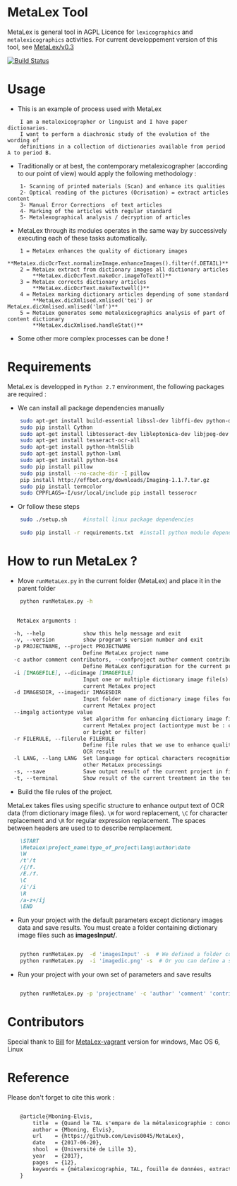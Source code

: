 # MetaLex Tool
MetaLex is general tool in AGPL Licence for `lexicographics` and `metalexicographics` activities.
For current developpement version of this tool, see [MetaLex/v0.3](https://github.com/Levis0045/MetaLex/tree/v0.3)


[![Build Status](https://travis-ci.org/claroline/Distribution.svg?branch=master)](mteprojet.fr/MetaLex)


# Usage


- This is an example of process used with MetaLex 

```
    I am a metalexicographer or linguist and I have paper dictionaries. 
    I want to perform a diachronic study of the evolution of the wording of 
    definitions in a collection of dictionaries available from period A to period B.
```

- Traditionally or at best, the contemporary metalexicographer (according to our point of view)
  would apply the following methodology :
  
```
    1- Scanning of printed materials (Scan) and enhance its qualities
    2- Optical reading of the pictures (Ocrisation) = extract articles content 
    3- Manual Error Corrections  of text articles                   
    4- Marking of the articles with regular standard                 
    5- Metalexographical analysis / decryption of articles 
```

- MetaLex through its modules operates in the same way by successively executing 
  each of these tasks automatically.
  
```
    1 = MetaLex enhances the quality of dictionary images 
        **MetaLex.dicOcrText.normalizeImage.enhanceImages().filter(f.DETAIL)**
    2 = MetaLex extract from dictionary images all dictionary articles 
        **MetaLex.dicOcrText.makeOcr.imageToText()**
    3 = MetaLex corrects dictionary articles 
        **MetaLex.dicOcrText.makeTextwell()**
    4 = MetaLex marking dictionary articles depending of some standard 
        **MetaLex.dicXmlised.xmlised('tei') or MetaLex.dicXmlised.xmlised('lmf')**
    5 = MetaLex generates some metalexicographics analysis of part of content dictionary 
        **MetaLex.dicXmlised.handleStat()**
```

- Some other more complex processes can be done !


# Requirements

MetaLex is developped in `Python 2.7` environment, the following packages are required :

-  We can install all package dependencies manually

```sh
    sudo apt-get install build-essential libssl-dev libffi-dev python-dev
    sudo pip install Cython
    sudo apt-get install libtesseract-dev libleptonica-dev libjpeg-dev zlib1g-dev libpng-dev
    sudo apt-get install tesseract-ocr-all
    sudo apt-get install python-html5lib
    sudo apt-get install python-lxml
    sudo apt-get install python-bs4
    sudo pip install pillow
    sudo pip install --no-cache-dir -I pillow
    pip install http://effbot.org/downloads/Imaging-1.1.7.tar.gz
    sudo pip install termcolor
    sudo CPPFLAGS=-I/usr/local/include pip install tesserocr
```

- Or follow these steps 

```sh
    sudo ./setup.sh     #install linux package dependencies
    
    sudo pip install -r requirements.txt  #install python module dependencies

```

# How to run MetaLex ?

- Move `runMetaLex.py` in the current folder (MetaLex) and place it in the parent folder


```sh
    python runMetaLex.py -h
    
```

```md
   MetaLex arguments :

  -h, --help            show this help message and exit
  -v, --version         show program's version number and exit
  -p PROJECTNAME, --project PROJECTNAME
                        Define MetaLex project name
  -c author comment contributors, --confproject author comment contributors
                        Define MetaLex configuration for the current project
  -i [IMAGEFILE], --dicimage [IMAGEFILE]
                        Input one or multiple dictionary image file(s) for
                        current MetaLex project
  -d IMAGESDIR, --imagedir IMAGESDIR
                        Input folder name of dictionary image files for
                        current MetaLex project
  --imgalg actiontype value
                        Set algorithm for enhancing dictionary image files for
                        current MetaLex project (actiontype must be : contrast
                        or bright or filter)
  -r FILERULE, --filerule FILERULE
                        Define file rules that we use to enhance quality of
                        OCR result
  -l LANG, --lang LANG  Set language for optical characters recognition and
                        other MetaLex processings
  -s, --save            Save output result of the current project in files
  -t, --terminal        Show result of the current treatment in the terminal


```


- Build the file rules of the project.

MetaLex takes files using specific structure to enhance output text of OCR data (from dictionary image files). `\W` for word replacement, `\C` for character replacement and `\R`  for regular expression replacement. The spaces between headers are used to to describe remplacement.

```md
    \START
    \MetaLex\project_name\type_of_project\lang\author\date
    \W
    /t'/t
    /{/f.
    /E./f.
    \C
    /i'/i
    \R
    /a-z+/ij
    \END
```


- Run your project with the default parameters except dictionary images data and save results. You must create a folder containing dictionary image files such as **imagesInput/**.


```sh

    python runMetaLex.py  -d 'imagesInput' -s  # We defined a folder containing dictionary images for current process
    python runMetaLex.py  -i 'imagedic.png' -s  # Or you can define a single dictionary image file

```


- Run your project with your own set of parameters and save results


```sh

    python runMetaLex.py -p 'projectname' -c 'author' 'comment' 'contributors' -d 'imagesInput' -r 'file_Rule.dic' -l 'fra' -s

```


# Contributors

Special thank to [Bill](https://github.com/billmetangmo) for [MetaLex-vagrant](https://github.com/Levis0045/MetaLex-vagrant) version for windows, Mac OS 6, Linux


# Reference

Please don't forget to cite this work :

```latex

    @article{Mboning-Elvis,
        title  = {Quand le TAL s'empare de la métalexicographie : conception d'un outil pour le métalexicographe},
        author = {Mboning, Elvis},
        url    = {https://github.com/Levis0045/MetaLex},
        date   = {2017-06-20},
        shool  = {Université de Lille 3},
        year   = {2017},
        pages  = {12},
        keywords = {métalexicographie, TAL, fouille de données, extraction d'information, lecture optique, lexicographie, Xmlisation, DTD}
    }

```

